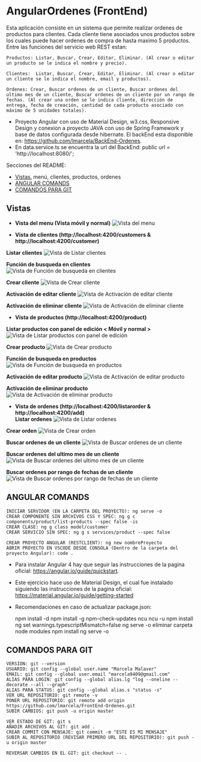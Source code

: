 # AngularOrdenes (FrontEnd)
Esta aplicación consiste en un sistema que permite realizar ordenes de productos para clientes. Cada cliente tiene asociados unos productos sobre los cuales puede hacer ordenes de compra de hasta maximo 5 productos. Entre las funciones del servicio web REST estan:
	
	Productos: Listar, Buscar, Crear, Editar, Eliminar. (Al crear o editar un producto se le indica el nombre y precio).
	
	Clientes:  Listar, Buscar, Crear, Editar, Eliminar. (Al crear o editar un cliente se le indica el nombre, email y productos).
	
	Ordenes: Crear, Buscar ordenes de un cliente, Buscar ordenes del ultimo mes de un cliente, Buscar ordenes de un cliente por un rango de fechas. (Al crear una orden se le indica cliente, dirección de entrega, fecha de creación, cantidad de cada producto asociado con máximo de 5 unidades totales).

- Proyecto Angular con uso de Material Design, w3.css, Responsive Design y conexion a proyecto JAVA con uso de Spring Framework y base de datos configurada desde hibernate. El backEnd esta disponible en: https://github.com/lmarcela/BackEnd-Ordenes. 
- En data.service.ts se encuentra la url del BackEnd: public url = 'http://localhost:8080/';

Secciones del README:
- <a href="https://github.com/lmarcela/FrontEnd-Ordenes#vistas">Vistas.</a> menú, clientes, productos, ordenes
- <a href="https://github.com/lmarcela/FrontEnd-Ordenes#angular-comands">ANGULAR COMANDS</a> 
- <a href="https://github.com/lmarcela/FrontEnd-Ordenes#comandos-para-git">COMANDOS PARA GIT</a> 

## Vistas

- **Vista del menu (Vista móvil y normal)**	
![Vista del menu](https://github.com/lmarcela/FrontEnd-Ordenes/blob/master/static/img/README/0.png)

- **Vista de clientes (http://localhost:4200/customers & http://localhost:4200/customer)**	

**Listar clientes**
![Vista de Listar clientes](https://github.com/lmarcela/FrontEnd-Ordenes/blob/master/static/img/README/1.png)

**Función de busqueda en clientes**
![Vista de Función de busqueda en clientes](https://github.com/lmarcela/FrontEnd-Ordenes/blob/master/static/img/README/2.png)

**Crear cliente**
![Vista de Crear cliente](https://github.com/lmarcela/FrontEnd-Ordenes/blob/master/static/img/README/3.png)

**Activación de editar cliente**
![Vista de Activación de editar cliente](https://github.com/lmarcela/FrontEnd-Ordenes/blob/master/static/img/README/5.png)

**Activación de eliminar cliente**
![Vista de Activación de eliminar cliente](https://github.com/lmarcela/FrontEnd-Ordenes/blob/master/static/img/README/6.png)



- **Vista de productos (http://localhost:4200/product)**	

**Listar productos con panel de edición < Móvil y normal >**
![Vista de Listar productos con panel de edición](https://github.com/lmarcela/FrontEnd-Ordenes/blob/master/static/img/README/7.png)

**Crear producto**
![Vista de Crear producto](https://github.com/lmarcela/FrontEnd-Ordenes/blob/master/static/img/README/8.png)

**Función de busqueda en productos**
![Vista de Función de busqueda en productos](https://github.com/lmarcela/FrontEnd-Ordenes/blob/master/static/img/README/9.png)

**Activación de editar producto**
![Vista de Activación de editar producto](https://github.com/lmarcela/FrontEnd-Ordenes/blob/master/static/img/README/10.png)

**Activación de eliminar producto**
![Vista de Activación de eliminar producto](https://github.com/lmarcela/FrontEnd-Ordenes/blob/master/static/img/README/11.png)


- **Vista de ordenes (http://localhost:4200/listarorder & http://localhost:4200/add)**	
**Listar ordenes**
![Vista de Listar ordenes](https://github.com/lmarcela/FrontEnd-Ordenes/blob/master/static/img/README/12.png)

**Crear orden**
![Vista de Crear orden](https://github.com/lmarcela/FrontEnd-Ordenes/blob/master/static/img/README/16.png)

**Buscar ordenes de un cliente**
![Vista de Buscar ordenes de un cliente](https://github.com/lmarcela/FrontEnd-Ordenes/blob/master/static/img/README/13.png)

**Buscar ordenes del ultimo mes de un cliente**
![Vista de Buscar ordenes del ultimo mes de un cliente](https://github.com/lmarcela/FrontEnd-Ordenes/blob/master/static/img/README/14.png)

**Buscar ordenes por rango de fechas de un cliente**
![Vista de Buscar ordenes por rango de fechas de un cliente](https://github.com/lmarcela/FrontEnd-Ordenes/blob/master/static/img/README/15.png)


## ANGULAR COMANDS

    INICIAR SERVIDOR (EN LA CARPETA DEL PROYECTO): ng serve -o
    CREAR COMPONENTE SIN ARCHIVOS CSS Y SPEC: ng g c components/product/list-products --spec false -is
    CREAR CLASE: ng g class model/customer
    CREAR SERVICIO SIN SPEC: ng g s services/product --spec false
    
    CREAR PROYECTO ANGULAR (RESTCLIENT): ng new nombreProyecto
    ABRIR PROYECTO EN VSCODE DESDE CONSOLA (Dentro de la carpeta del proyecto Angular): code .

- Para instalar Angular 4 hay que seguir las instrucciones de la pagina oficial: https://angular.io/guide/quickstart.
- Este ejercicio hace uso de Material Design, el cual fue instalado siguiendo las instrucciones de la pagina oficial: https://material.angular.io/guide/getting-started

- Recomendaciones en caso de actualizar package.json:

    npm install -d 
    npm install -g npm-check-updates
    ncu
    ncu -u
    npm install
    ng set warnings.typescriptMismatch=false
    ng serve -o
    eliminar carpeta node modules
    npm install
    ng serve -o


## COMANDOS PARA GIT
	VERSION: git --version
	USUARIO: git config --global user.name "Marcela Malaver"
	EMAIL: git config --global user.email "marcela9409@gmail.com"
	ALIAS PARA LOGIN: git config --global alias.lg "log --oneline --decorate --all --graph"
	ALIAS PARA STATUS: git config --global alias.s "status -s"
	VER URL REPOSITORIO: git remote -v
	PONER URL REPOSITORIO: git remote add origin https://github.com/lmarcela/FrontEnd-Ordenes.git
	SUBIR CAMBIOS: git push -u origin master
	
	VER ESTADO DE GIT: git s
	AÑADIR ARCHIVOS AL GIT: git add .
	CREAR COMMIT CON MENSAJE: git commit -m "ESTE ES MI MENSAJE"
	SUBIR AL REPOSITORIO (REVISAR PRIMERO URL DEL REPOSITORIO): git push -u origin master
	
	REVERSAR CAMBIOS EN EL GIT: git checkout -- .
